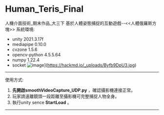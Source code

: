 # Human_Teris_Final
人機介面技術_期末作品_大三下
基於人體姿態捕捉的互動遊戲--<<人體俄羅斯方塊>>
系統環境:
* unity 2021.3.17f
* mediapipe 0.10.0
* cvzone 1.5.6
* opencv-python 4.5.5.64
* numpy 1.22.4
* socket
![image](https://github.com/vr-beady/Human_Teris_Final/assets/131236716/3cdc3084-1d36-4b5e-a15c-0ee879a7cc26)](https://hackmd.io/_uploads/Byfb9DpU3.jpg)

----
使用方式:
1. **先開啟smoothVideoCapture_UDP.py** ，確認攝影機連接正常。
2. 玩家請遠離鏡頭一段距離至攝影機可完整捕捉人物全身。
3. 執行unity sence **StartLoad** 。

----

